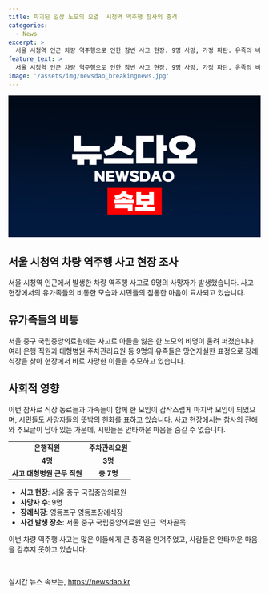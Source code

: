 ```yaml
---
title: 파괴된 일상 노모의 오열  시청역 역주행 참사의 충격
categories:
  - News
excerpt: >
  서울 시청역 인근 차량 역주행으로 인한 참변 사고 현장. 9명 사망, 가정 파탄. 유족의 비통한 슬픔. 은행 직원, 대형병원 요원 등 다양한 직업의 희생자들. 작별도 못하고 떠난 인생. 시민들도 충격과 안타까움에 재림. 사고 현장은 휘어진 펜스와 핏자국으로 아픔을 보여주고 있음. 사망자들을 추모하는 헌화와 조의가 전시되어 있음. 사망자들의 무숨한 삶과 죽음에 안타까움을 표현하고자 하는 시민들의 마음.
feature_text: >
  서울 시청역 인근 차량 역주행으로 인한 참변 사고 현장. 9명 사망, 가정 파탄. 유족의 비통한 슬픔. 은행 직원, 대형병원 요원 등 다양한 직업의 희생자들. 작별도 못하고 떠난 인생. 시민들도 충격과 안타까움에 재림. 사고 현장은 휘어진 펜스와 핏자국으로 아픔을 보여주고 있음. 사망자들을 추모하는 헌화와 조의가 전시되어 있음. 사망자들의 무숨한 삶과 죽음에 안타까움을 표현하고자 하는 시민들의 마음.
image: '/assets/img/newsdao_breakingnews.jpg'
---
```


<p><img src="/assets/img/newsdao_breakingnews.jpg" alt="bookingtag 속보" /></p>

<h2 data-ke-size="size26">서울 시청역 차량 역주행 사고 현장 조사</h2>

<p data-ke-size="size16">서울 시청역 인근에서 발생한 차량 역주행 사고로 9명의 사망자가 발생했습니다. 사고 현장에서의 유가족들의 비통한 모습과 시민들의 침통한 마음이 묘사되고 있습니다. </p>

<h2 data-ke-size="size26">유가족들의 비통</h2>

<p data-ke-size="size16">서울 중구 국립중앙의료원에는 사고로 아들을 잃은 한 노모의 비명이 울려 퍼졌습니다. 여러 은행 직원과 대형병원 주차관리요원 등 9명의 유족들은 망연자실한 표정으로 장례식장을 찾아 현장에서 바로 사망한 이들을 추모하고 있습니다.</p>

<h2 data-ke-size="size26">사회적 영향</h2>

<p data-ke-size="size16">이번 참사로 직장 동료들과 가족들이 함께 한 모임이 갑작스럽게 마지막 모임이 되었으며, 시민들도 사망자들의 뜻밖의 헌화를 표하고 있습니다. 사고 현장에서는 참사의 잔해와 추모글이 남아 있는 가운데, 시민들은 안타까운 마음을 숨길 수 없습니다.</p>

<table>
  <tr>
    <td style="text-align: center; height: 17px;"><b>은행직원</b></td>
    <td style="text-align: center; height: 17px;"><b>주차관리요원</b></td>
  </tr>
  <tr>
    <td style="text-align: center; height: 17px;"><b>4명</b></td>
    <td style="text-align: center; height: 17px;"><b>3명</b></td>
  </tr>
  <tr>
    <td style="text-align: center; height: 17px;"><b>사고 대형병원 근무 직원</b></td>
    <td style="text-align: center; height: 17px;"><b>총 7명</b></td>
  </tr>
</table>

<ul>
  <li><b>사고 현장</b>: 서울 중구 국립중앙의료원</li>
  <li><b>사망자 수</b>: 9명</li>
  <li><b>장례식장</b>: 영등포구 영등포장례식장</li>
  <li><b>사건 발생 장소</b>: 서울 중구 국립중앙의료원 인근 '먹자골목'</li>
</ul>

<p data-ke-size="size16">이번 차량 역주행 사고는 많은 이들에게 큰 충격을 안겨주었고, 사람들은 안타까운 마음을 감추지 못하고 있습니다.</p>

<p data-ke-size="size16">&nbsp;</p>
실시간 뉴스 속보는, <a href="https://newsdao.kr" rel="dofollow">https://newsdao.kr</a>


